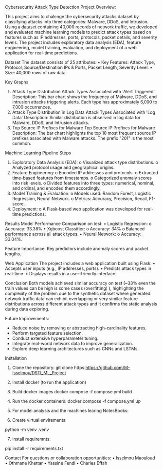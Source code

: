 Cybersecurity Attack Type Detection
Project Overview:

This project aims to chalenge the cybersecurity attacks dataset by classifying attacks into three categories: Malware, DDoS, and Intrusion. 
Using a dataset containing 40,000 records of network traffic, we developed and evaluated machine learning models to predict attack types based on features such as IP addresses, ports, protocols, packet details, and severity levels.
The project includes exploratory data analysis (EDA), feature engineering, model training, evaluation, and deployment of a web application for real-time predictions.
 
Dataset
The dataset consists of 25 attributes:
•	Key Features: Attack Type, Protocol, Source/Destination IPs & Ports, Packet Length, Severity Level.
•	Size: 40,000 rows of raw data.
 
Key Graphs
1. Attack Type Distribution
Attack Types Associated with 'Alert Triggered'
Description: This bar chart shows the frequency of Malware, DDoS, and Intrusion attacks triggering alerts. Each type has approximately 6,000 to 7,000 occurrences.
1. Attack Type Distribution in Log Data
Attack Types Associated with 'Log Data'
Description: Similar distribution is observed in log data for Malware, DDoS, and Intrusion attacks.
1. Top Source IP Prefixes for Malware
Top Source IP Prefixes for Malware
Description: The bar chart highlights the top 10 most frequent source IP prefixes associated with Malware attacks. The prefix "201" is the most common.
 
Machine Learning Pipeline
Steps
1.	Exploratory Data Analysis (EDA):
o	Visualized attack type distributions.
o	Analyzed protocol usage and geographical origins.
2.	Feature Engineering:
o	Encoded IP addresses and protocols.
o	Extracted time-based features from timestamps.
o	Categorized anomaly scores into risk levels.
o   Divided features into three types: numerical, nominal, and ordinal, and encoded them accordingly.
3.	Model Training & Evaluation:
o	Models used: Random Forest, Logistic Regression, Neural Network.
o	Metrics: Accuracy, Precision, Recall, F1-score.
4.	Deployment:
o	A Flask-based web application was developed for real-time predictions.
 
Results
Model Performance Comparison on test:
•	Logistic Regression:
o	Accuracy: 33.38%
•   Xgboost Classifier:
o   Accuracy: 34%
o	Balanced performance across all attack types.
•	Neural Network:
o	Accuracy: 33.04%.

Feature Importance:
Key predictors include anomaly scores and packet lengths.
 
Web Application
The project includes a web application built using Flask:
•	Accepts user inputs (e.g., IP addresses, ports).
•	Predicts attack types in real-time.
•	Displays results in a user-friendly interface.
 
Conclusion
Both models achieved similar accuracy on test (~33% even the train values can be high is some cases (overfitting) ), highlighting the complexity of the problem due to the synthetic dataset where generated network traffic data can exhibit overlapping or very similar feature distributions across different attack types and it confirms the static analysis during data exploring.

Future Improvements:
- Reduce noise by removing or abstracting high-cardinality features.
- Perform targeted feature selection.
- Conduct extensive hyperparameter tuning.
- Integrate real-world network data to improve generalization.
- Explore deep learning architectures such as CNNs and LSTMs.
 
Installation
1.	Clone the repository:
git clone https:https://github.com/M-Isselmou/DSTI_ML_Project

2.	Install docker (to run the application)

3.	Build docker images
docker compose -f compose.yml build

4.	Run the docker containers:
docker compose -f compose.yml up

5.	For model analysis and the machines learing NotesBooks:
 
6. Create virtual envirements:

 python -m venv .venv

7. Install requiremnts:
 
 pip install -r requirements.txt
 
Contact
For questions or collaboration opportunities:
•	Isselmou Maouloud
•	Othmane Khettar
•	Yassine Fendi
•	Charles Effah
